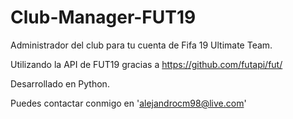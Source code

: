 # Club-Manager-FUT19
Administrador del club para tu cuenta de Fifa 19 Ultimate Team. 

Utilizando la API de FUT19 gracias a https://github.com/futapi/fut/

Desarrollado en Python.

Puedes contactar conmigo en 'alejandrocm98@live.com'
